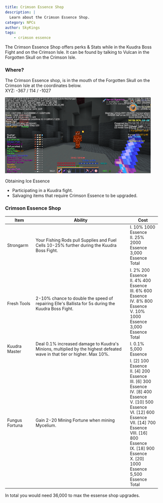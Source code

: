 ```yaml {metadata}
title: Crimson Essence Shop
description: |
  Learn about the Crimson Essence Shop.
category: NPCs
author: SkyKings
tags:
    - crimson essence
```

The Crimson Essence Shop offers perks & Stats while in the Kuudra Boss Fight and on the Crimson Isle. It can be found by talking to Vulcan in the Forgotten Skull on the Crimson Isle.

### Where?
The Crimson Essence shop, is in the mouth of the Forgotten Skull on the Crimson Isle at the coordinates below.  
XYZ: -367 / 114 / -1027

![Crimson essence NPC](/images/crimsonessencenpc.png)

  
Obtaining Ice Essence  
- Participating in a Kuudra fight.  
- Salvaging items that require Crimson Essence to be upgraded.

### Crimson Essence Shop

| **Item**       | **Ability**                                                                                                              | **Cost**                                                                                                                                                                                                                                                |
|----------------|--------------------------------------------------------------------------------------------------------------------------|-------------------------------------------------------------------------------------------------------------------------------------------------------------------------------------------------------------------------------------------------------------------|
| Strongarm      | Your Fishing Rods pull Supplies and Fuel Cells 10-25% further during the Kuudra Boss Fight.                              | I. 10% 1000 Essence<br>II. 25% 2000 Essence<br>3,000 Essence Total                                                                                                                                                                                                |
| Fresh Tools    | 2-10% chance to double the speed of repairing Elle's Ballista for 5s during the Kuudra Boss Fight.                       | I. 2% 200 Essence<br>II. 4% 400 Essence<br>III. 6% 600 Essence<br>IV. 8% 800 Essence<br>V. 10% 1000 Essence<br>3,000 Essence Total                                                                                                                                |
| Kuudra Master  | Deal 0.1% increased damage to Kuudra's Minions, multiplied by the highest defeated wave in that tier or higher. Max 10%. | I. 0.1% 5,000 Essence                                                                                                                                                                                                                                             |
| Fungus Fortuna | Gain 2-20 Mining Fortune when mining Mycelium.                                                                           | I. [2] 100 Essence<br>II. [4] 200 Essence<br>III. [6] 300 Essence<br>IV. [8] 400 Essence<br>V. [10] 500 Essence<br>VI. [12] 600 Essence<br>VII. [14] 700 Essence<br>VIII. [16] 800 Essence<br>IX. [18] 900 Essence<br>X. [20] 1000 Essence<br>5,500 Essence Total |


In total you would need 36,000 to max the essense shop upgrades.
